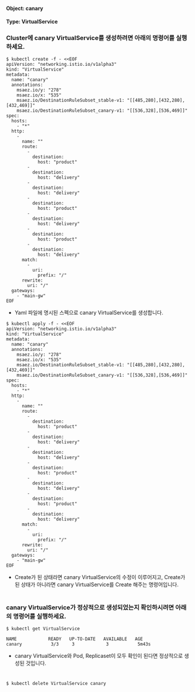 
#### Object: canary
#### Type: VirtualService

### Cluster에 canary VirtualService를 생성하려면 아래의 명령어를 실행하세요.

```
$ kubectl create -f - <<EOF 
apiVersion: "networking.istio.io/v1alpha3"
kind: "VirtualService"
metadata: 
  name: "canary"
  annotations: 
    msaez.io/y: "278"
    msaez.io/x: "535"
    msaez.io/DestinationRuleSubset_stable-v1: "[[485,280],[432,280],[432,469]]"
    msaez.io/DestinationRuleSubset_canary-v1: "[[536,328],[536,469]]"
spec: 
  hosts: 
    - "*"
  http: 
    - 
      name: ""
      route: 
        - 
          destination: 
            host: "product"
        - 
          destination: 
            host: "delivery"
        - 
          destination: 
            host: "delivery"
        - 
          destination: 
            host: "product"
        - 
          destination: 
            host: "delivery"
        - 
          destination: 
            host: "product"
        - 
          destination: 
            host: "delivery"
      match: 
        - 
          uri: 
            prefix: "/"
      rewrite: 
        uri: "/"
  gateways: 
    - "main-gw"
EOF
```
- Yaml 파일에 명시된 스펙으로 canary VirtualService를 생성합니다.

```
$ kubectl apply -f - <<EOF 
apiVersion: "networking.istio.io/v1alpha3"
kind: "VirtualService"
metadata: 
  name: "canary"
  annotations: 
    msaez.io/y: "278"
    msaez.io/x: "535"
    msaez.io/DestinationRuleSubset_stable-v1: "[[485,280],[432,280],[432,469]]"
    msaez.io/DestinationRuleSubset_canary-v1: "[[536,328],[536,469]]"
spec: 
  hosts: 
    - "*"
  http: 
    - 
      name: ""
      route: 
        - 
          destination: 
            host: "product"
        - 
          destination: 
            host: "delivery"
        - 
          destination: 
            host: "delivery"
        - 
          destination: 
            host: "product"
        - 
          destination: 
            host: "delivery"
        - 
          destination: 
            host: "product"
        - 
          destination: 
            host: "delivery"
      match: 
        - 
          uri: 
            prefix: "/"
      rewrite: 
        uri: "/"
  gateways: 
    - "main-gw"
EOF
```
- Create가 된 상태라면 canary VirtualService의 수정이 이루어지고, Create가 된 상태가 아니라면 canary VirtualService를 Create 해주는 명령어입니다.  
#

### canary VirtualService가 정상적으로 생성되었는지 확인하시려면 아래의 명령어를 실행하세요.

```
$ kubectl get VirtualService

NAME            READY   UP-TO-DATE   AVAILABLE   AGE
canary           3/3     3            3           5m43s

```
- canary VirtualService와 Pod, Replicaset이 모두 확인이 된다면 정상적으로 생성된 것입니다.
#

```
$ kubectl delete VirtualService canary
```
#
